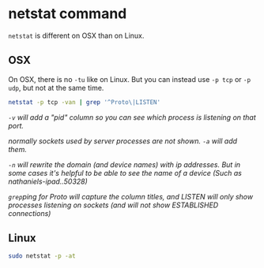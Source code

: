 # netstat command

`netstat` is different on OSX than on Linux.

## OSX

On OSX, there is no `-tu` like on Linux. But you can instead use `-p tcp` or `-p udp`, but not at the same time.

```bash
netstat -p tcp -van | grep '^Proto\|LISTEN'
```

_`-v` will add a "pid" column so you can see which process is listening on that port._

_normally sockets used by server processes are not shown. `-a` will add them._

_`-n` will rewrite the domain (and device names) with ip addresses. But in some cases it's helpful to be able to see the name of a device (Such as nathaniels-ipad..50328)_

_`grep`ping for Proto will capture the column titles, and LISTEN will only show processes listening on sockets (and will not show ESTABLISHED connections)_

## Linux

```bash
sudo netstat -p -at
```